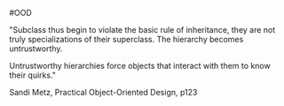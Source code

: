 #OOD 

"Subclass thus begin to violate the basic rule of inheritance, they are not truly specializations of their superclass. The hierarchy becomes untrustworthy.

Untrustworthy hierarchies force objects that interact with them to know their quirks."

Sandi Metz, Practical Object-Oriented Design, p123